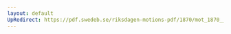 ```yaml
---
layout: default
UpRedirect: https://pdf.swedeb.se/riksdagen-motions-pdf/1870/mot_1870__fk__00007/mot_1870__fk__00007_004.pdf
---
```

